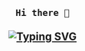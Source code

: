 ## <p align="center"> ```Hi there 👋``` <br> <br> [![Typing SVG](https://readme-typing-svg.herokuapp.com?font=Fira+Code&pause=1000&background=18181855&vCenter=true&multiline=true&width=433&height=133&lines=%24+whoami+;MSagwadiya)](https://git.io/typing-svg)</p>
